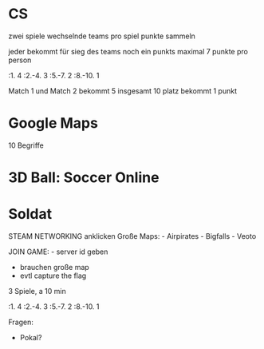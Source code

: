 # CS

zwei spiele wechselnde teams
pro spiel punkte sammeln

jeder bekommt für sieg des teams noch ein punkts
maximal 7 punkte pro person

:1.      4
:2.-4.   3
:5.-7.   2
:8.-10.  1

Match 1 und Match 2 bekommt 5 insgesamt
10 platz bekommt 1 punkt

# Google Maps

10 Begriffe

# 3D Ball: Soccer Online



# Soldat

STEAM NETWORKING anklicken
Große Maps: 
    - Airpirates
    - Bigfalls
    - Veoto 

JOIN GAME: 
    - server id geben

- brauchen große map
- evtl capture the flag

3 Spiele, a 10 min

:1.      4
:2.-4.   3
:5.-7.   2
:8.-10.  1


Fragen:

- Pokal?
